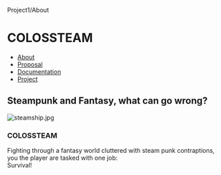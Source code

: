 Project1/About  

COLOSSTEAM
==========

*   [About](./index.html)
*   [Proposal](./proposal.html)
*   [Documentation](./documentation.html)
*   [Project](./project.html)

Steampunk and Fantasy, what can go wrong?
-----------------------------------------

![steamship.jpg](./media/steamship.jpg)

### COLOSSTEAM

Fighting through a fantasy world cluttered with steam punk contraptions, you the player are tasked with one job:  
Survival!
